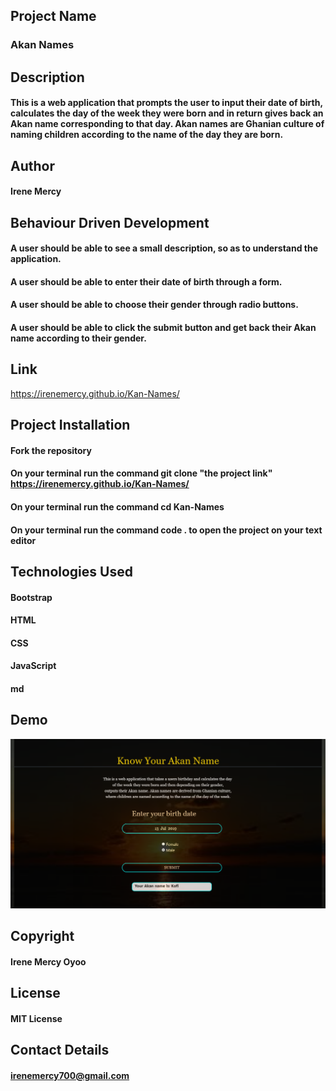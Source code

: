 ## Project Name
### Akan Names

## Description
#### This is a web application that prompts the user to input their date of birth, calculates the day of the week they were born and in return gives back an Akan name corresponding to that day. Akan names are Ghanian culture of naming children according to the name of the day they are born.

## Author
#### Irene Mercy

## Behaviour Driven Development
#### A user should be able to see a small description, so as to understand the application.
#### A user should be able to enter their date of birth through a form.
#### A user should be able to choose their gender through radio buttons.
#### A user should be able to click the submit button and get back their Akan name according to their gender.

## Link
https://irenemercy.github.io/Kan-Names/

## Project Installation
#### Fork the repository
#### On your terminal run the command git clone "the project link" https://irenemercy.github.io/Kan-Names/
#### On your terminal run the command cd Kan-Names
#### On your terminal run the command code . to open the project on your text editor

## Technologies Used
#### Bootstrap
#### HTML
#### CSS
#### JavaScript
#### md

## Demo
<img src="images/demo2.png">

## Copyright
#### Irene Mercy Oyoo

## License
#### MIT License

## Contact Details
#### irenemercy700@gmail.com
